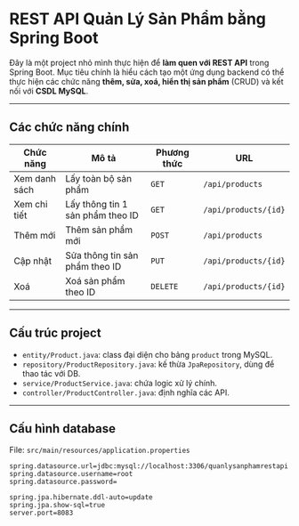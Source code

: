 # REST API Quản Lý Sản Phẩm bằng Spring Boot

Đây là một project nhỏ mình thực hiện để **làm quen với REST API** trong Spring Boot. Mục tiêu chính là hiểu cách tạo một ứng dụng backend có thể thực hiện các chức năng **thêm, sửa, xoá, hiển thị sản phẩm** (CRUD) và kết nối với **CSDL MySQL**.

---

## Các chức năng chính

| Chức năng        | Mô tả                           | Phương thức | URL                         |
|------------------|---------------------------------|-------------|------------------------------|
|    Xem danh sách | Lấy toàn bộ sản phẩm            | `GET`      | `/api/products`             |
|    Xem chi tiết  | Lấy thông tin 1 sản phẩm theo ID| `GET`      | `/api/products/{id}`        |
|    Thêm mới      | Thêm sản phẩm mới               | `POST`     | `/api/products`             |
|    Cập nhật      | Sửa thông tin sản phẩm theo ID  | `PUT`      | `/api/products/{id}`        |
|    Xoá           | Xoá sản phẩm theo ID            | `DELETE`   | `/api/products/{id}`        |

---

## Cấu trúc project

- `entity/Product.java`: class đại diện cho bảng `product` trong MySQL.
- `repository/ProductRepository.java`: kế thừa `JpaRepository`, dùng để thao tác với DB.
- `service/ProductService.java`: chứa logic xử lý chính.
- `controller/ProductController.java`: định nghĩa các API.

---

## Cấu hình database

File: `src/main/resources/application.properties`

```properties
spring.datasource.url=jdbc:mysql://localhost:3306/quanlysanphamrestapi
spring.datasource.username=root
spring.datasource.password=

spring.jpa.hibernate.ddl-auto=update
spring.jpa.show-sql=true
server.port=8083
